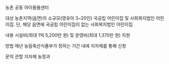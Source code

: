 농촌 공동 아이돌봄센터

대상
농촌지역(읍면)의 소규모(영유아 3~20인) 국공립 어린이집 및 사회복지법인 어린이집. 단, 해당 읍면에 국공립 어린이집이 없는 사회복지법인 어린이집

내용
시설비(최대 1억 5,200만 원) 및 운영비(최대 1,370만 원) 지원

방법
매년 농림축산식품부가 정하는 기간 내에 지자체를 통해 신청

문의
관할 지자체 농정과
